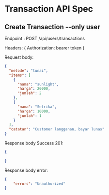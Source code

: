 # Transaction API Spec


## Create Transaction --only user

Endpoint : POST /api/users/transactions

Headers: {
	Authorization: bearer token
}

Request body: 
```json
{
  "metode": "tunai",
  "items": [
    {
      "nama": "sunlight",
      "harga": 20000,
      "jumlah": 2
    },
    {
      "nama": "Setrika",
      "harga": 10000,
      "jumlah": 1
    }
  ],
  "catatan": "Customer langganan, bayar lunas"
}
```

Response body Success 201:
```json
{
	
}
```

Response body error:
```json
{
	"errors": "Unauthorized"
}
```
